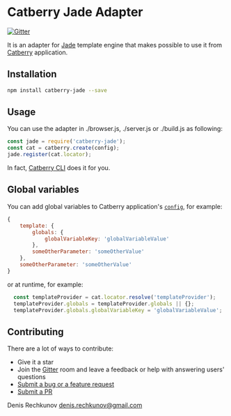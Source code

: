 # Catberry Jade Adapter

[![Gitter](https://badges.gitter.im/Join%20Chat.svg)](https://gitter.im/catberry/main?utm_source=badge&utm_medium=badge&utm_campaign=pr-badge&utm_content=body_badge)

It is an adapter for [Jade](http://jade-lang.com/) template engine
that makes possible to use it from [Catberry](https://github.com/catberry/catberry) application.

## Installation

```bash
npm install catberry-jade --save
```

## Usage
You can use the adapter in ./browser.js, ./server.js or ./build.js as following:

```javascript
const jade = require('catberry-jade');
const cat = catberry.create(config);
jade.register(cat.locator);
```

In fact, [Catberry CLI](https://github.com/catberry/catberry-cli) does it for you.

## Global variables
You can add global variables to Catberry application's [`config`](https://github.com/reflog/catberry/blob/develop/docs/index.md#config), for example:

```javascript
{
	template: {
		globals: {
			globalVariableKey: 'globalVariableValue'
		},
		someOtherParameter: 'someOtherValue'
	},
	someOtherParameter: 'someOtherValue'
}
```

or at runtime, for example:
```javascript
  const templateProvider = cat.locator.resolve('templateProvider');
  templateProvider.globals = templateProvider.globals || {};
  templateProvider.globals.globalVariableKey = 'globalVariableValue';
```

## Contributing

There are a lot of ways to contribute:

* Give it a star
* Join the [Gitter](https://gitter.im/catberry/main) room and leave a feedback or help with answering users' questions
* [Submit a bug or a feature request](https://github.com/catberry/catberry-jade/issues)
* [Submit a PR](https://github.com/catberry/catberry-jade/blob/develop/CONTRIBUTING.md)

Denis Rechkunov <denis.rechkunov@gmail.com>
